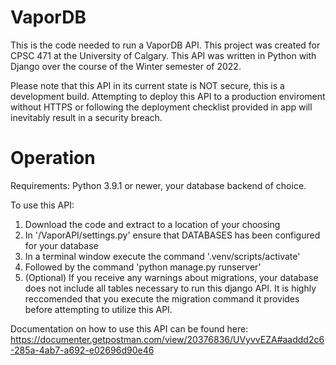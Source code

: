 # VaporDB
This is the code needed to run a VaporDB API. This project was created for CPSC 471 at the University of Calgary.
This API was written in Python with Django over the course of the Winter semester of 2022.

Please note that this API in its current state is NOT secure, this is a development build. Attempting to deploy this API to a production enviroment without HTTPS or following the deployment checklist provided in app will inevitably result in a security breach.

# Operation
Requirements: Python 3.9.1 or newer, your database backend of choice.

To use this API:

1. Download the code and extract to a location of your choosing
2. In '/VaporAPI/settings.py' ensure that DATABASES has been configured for your database 
3. In a terminal window execute the command '.venv/scripts/activate'
4. Followed by the command 'python manage.py runserver'
5. (Optional) If you receive any warnings about migrations, your database does not include all tables necessary to run this django API. It is highly reccomended that you execute the migration command it provides before attempting to utilize this API.

Documentation on how to use this API can be found here:
https://documenter.getpostman.com/view/20376836/UVyvvEZA#aaddd2c6-285a-4ab7-a692-e02696d90e46
